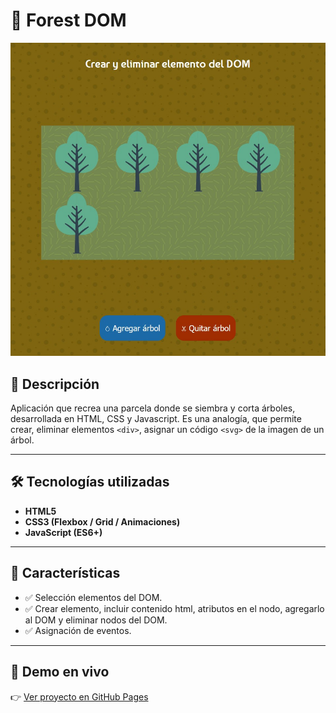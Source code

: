 # 🌳 Forest DOM

![Portada del Proyecto](Screenshot_1.jpg)

## 📌 Descripción
Aplicación que recrea una parcela donde se siembra y corta árboles, desarrollada en HTML, CSS y Javascript. Es una analogía, que permite crear, eliminar elementos `<div>`, asignar un código `<svg>` de la imagen de un árbol. 

---

## 🛠️ Tecnologías utilizadas
- **HTML5**
- **CSS3 (Flexbox / Grid / Animaciones)**
- **JavaScript (ES6+)**

---

## 🎯 Características
- ✅ Selección elementos del DOM.
- ✅ Crear elemento, incluir contenido html, atributos en el nodo, agregarlo al DOM y eliminar nodos del DOM.
- ✅ Asignación de eventos.

---

## 🚀 Demo en vivo
👉 [Ver proyecto en GitHub Pages](https://ivan-develops.github.io/Forest-DOM/)